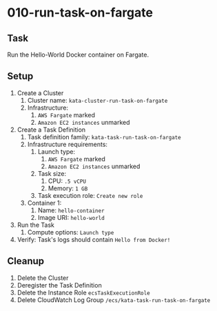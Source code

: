 # 010-run-task-on-fargate

## Task
Run the Hello-World Docker container on Fargate.

## Setup
1. Create a Cluster
	1. Cluster name: `kata-cluster-run-task-on-fargate`
	2. Infrastructure:
		1. `AWS Fargate` marked
		2. `Amazon EC2 instances` unmarked
2. Create a Task Definition
	1. Task definition family: `kata-task-run-task-on-fargate`
	2. Infrastructure requirements:
		1. Launch type: 
			1. `AWS Fargate` marked
			2. `Amazon EC2 instances` unmarked
		2. Task size:
			1. CPU: `.5 vCPU`
			2. Memory: `1 GB`
		3. Task execution role: `Create new role`
	3. Container 1:
		1. Name: `hello-container`
		2. Image URI: `hello-world`
3. Run the Task
	1. Compute options: `Launch type`
4. Verify: Task's logs should contain `Hello from Docker!`

## Cleanup
1. Delete the Cluster
2. Deregister the Task Definition
3. Delete the Instance Role `ecsTaskExecutionRole`
4. Delete CloudWatch Log Group `/ecs/kata-task-run-task-on-fargate`
